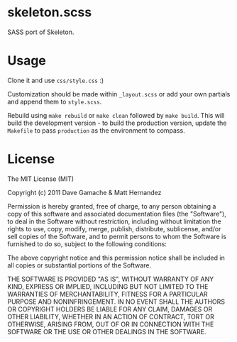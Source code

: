 skeleton.scss
=============

SASS port of Skeleton.

# Usage

Clone it and use `css/style.css` :)

Customization should be made within `_layout.scss` or add your own partials and
append them to `style.scss`.

Rebuild using `make rebuild` or `make clean` followed by `make build`. This will
build the development version - to build the production version, update the
`Makefile` to pass `production` as the environment to compass.

# License

The MIT License (MIT)

Copyright (c) 2011 Dave Gamache & Matt Hernandez

Permission is hereby granted, free of charge, to any person obtaining a copy of
this software and associated documentation files (the "Software"), to deal in
the Software without restriction, including without limitation the rights to
use, copy, modify, merge, publish, distribute, sublicense, and/or sell copies of
the Software, and to permit persons to whom the Software is furnished to do so,
subject to the following conditions:

The above copyright notice and this permission notice shall be included in all
copies or substantial portions of the Software.

THE SOFTWARE IS PROVIDED "AS IS", WITHOUT WARRANTY OF ANY KIND, EXPRESS OR
IMPLIED, INCLUDING BUT NOT LIMITED TO THE WARRANTIES OF MERCHANTABILITY, FITNESS
FOR A PARTICULAR PURPOSE AND NONINFRINGEMENT. IN NO EVENT SHALL THE AUTHORS OR
COPYRIGHT HOLDERS BE LIABLE FOR ANY CLAIM, DAMAGES OR OTHER LIABILITY, WHETHER
IN AN ACTION OF CONTRACT, TORT OR OTHERWISE, ARISING FROM, OUT OF OR IN
CONNECTION WITH THE SOFTWARE OR THE USE OR OTHER DEALINGS IN THE SOFTWARE.

